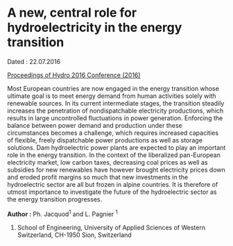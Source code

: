 # A new, central role for hydroelectricity in the energy transition

Dated :  22.07.2016 

[Proceedings of Hydro 2016 Conference (2016)](http://www.hydropower-dams.com/proceedings-overview.php?c_id=164)

Most European countries are now engaged in the energy transition whose ultimate goal is to meet energy demand
from human activities solely with renewable sources. In its current intermediate stages, the transition steadily
increases the penetration of nondispatchable electricity productions, which results in large uncontrolled fluctuations
in power generation. Enforcing the balance between power demand and production under these circumstances
becomes a challenge, which requires increased capacities of flexible, freely dispatchable power productions as well
as storage solutions. Dam hydroelectric power plants are expected to play an important role in the energy transition.
In the context of the liberalized pan-European electricity market, low carbon taxes, decreasing coal prices as well as
subsidies for new renewables have however brought electricity prices down and eroded profit margins so much that
new investments in the hydroelectric sector are all but frozen in alpine countries. It is therefore of utmost importance
to investigate the future of the hydroelectric sector as the energy transition progresses.

**Author :** Ph. Jacquod<sup>1</sup> and L. Pagnier <sup>1</sup>
1) School of Engineering, University of Applied Sciences of Western Switzerland, CH-1950 Sion, Switzerland




